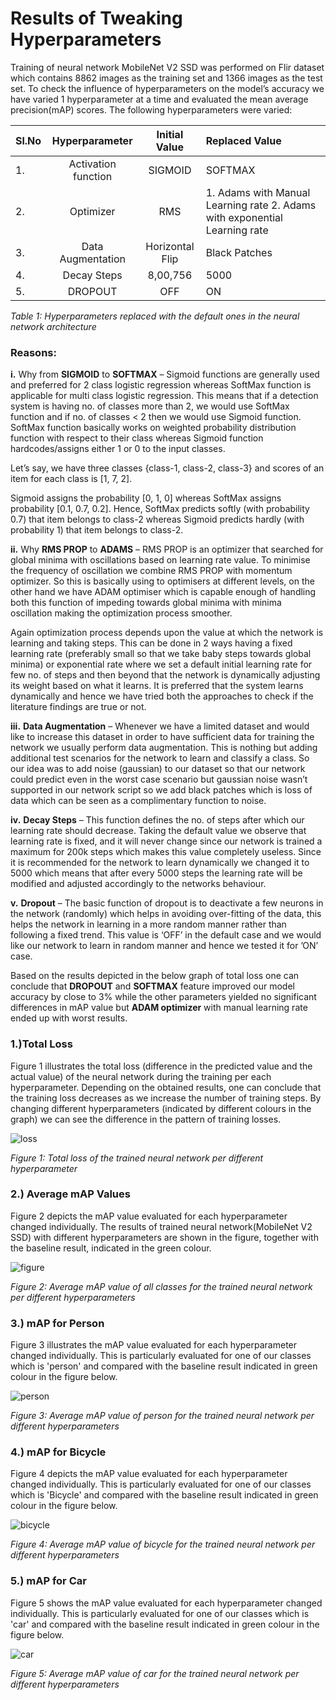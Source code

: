 # **Results of Tweaking Hyperparameters**

Training of neural network MobileNet V2 SSD was performed on Flir dataset which contains 8862 images as the training set and 1366 images as the test set. To check the influence of hyperparameters on the model’s accuracy we have varied 1 hyperparameter at a time and evaluated the mean average precision(mAP) scores. The following hyperparameters were varied: 

| Sl.No |   Hyperparameter    |  Initial Value  | Replaced Value                                               |
| ----- | :-----------------: | :-------------: | :----------------------------------------------------------- |
| 1.    | Activation function |     SIGMOID     | SOFTMAX                                                      |
| 2.    |      Optimizer      |       RMS       | 1. Adams with Manual Learning rate                                              2. Adams with exponential Learning rate |
| 3.    |  Data Augmentation  | Horizontal Flip | Black Patches                                                |
| 4.    |     Decay Steps     |    8,00,756     | 5000                                                         |
| 5.    |       DROPOUT       |       OFF       | ON                                                           |

*Table 1: Hyperparameters replaced with the default ones in the neural network architecture*

### Reasons:

**i.** Why from **SIGMOID** to **SOFTMAX** – Sigmoid functions are generally used and preferred for 2 class logistic regression whereas SoftMax function is applicable for multi class logistic regression. This means that if a detection system is having no. of classes more than 2, we would use SoftMax function and if no. of classes < 2 then we would use Sigmoid function. SoftMax function basically works on weighted probability distribution function with respect to their class whereas Sigmoid function hardcodes/assigns either 1 or 0 to the input classes.

Let’s say, we have three classes {class-1, class-2, class-3} and scores of an item for each class is [1, 7, 2].

Sigmoid assigns the probability [0, 1, 0] whereas SoftMax assigns probability [0.1, 0.7, 0.2]. Hence, SoftMax predicts softly (with probability 0.7) that item belongs to class-2 whereas Sigmoid predicts hardly (with probability 1) that item belongs to class-2.

**ii.** Why **RMS PROP** to **ADAMS** – RMS PROP is an optimizer that searched for global minima with oscillations based on learning rate value. To minimise the frequency of oscillation we combine RMS PROP with momentum optimizer. So this is basically using to optimisers at different levels, on the other hand we have ADAM optimiser which is capable enough of handling both this function of impeding towards global minima with minima oscillation making the optimization process smoother.

Again optimization process depends upon the value at which the network is learning and taking steps. This can be done in 2 ways having a fixed learning rate (preferably small so that we take baby steps towards global minima) or exponential rate where we set a default initial learning rate for few no. of steps and then beyond that the network is dynamically adjusting its weight based on what it learns. It is preferred that the system learns dynamically and hence we have tried both the approaches to check if the literature findings are true or not.

**iii.** **Data Augmentation** – Whenever we have a limited dataset and would like to increase this dataset in order to have sufficient data for training the network we usually perform data augmentation. This is nothing but adding additional test scenarios for the network to learn and classify a class. So our idea was to add noise (gaussian) to our dataset so that our network could predict even in the worst case scenario but gaussian noise wasn’t supported in our network script so we add black patches which is loss of data which can be seen as a complimentary function to noise.

**iv.** **Decay Steps** – This function defines the no. of steps after which our learning rate should decrease. Taking the default value we observe that learning rate is fixed, and it will never change since our network is trained a maximum for 200k steps which makes this value completely useless. Since it is recommended for the network to learn dynamically we changed it to 5000 which means that after every 5000 steps the learning rate will be modified and adjusted accordingly to the networks behaviour.

**v.** **Dropout** – The basic function of dropout is to deactivate a few neurons in the network (randomly) which helps in avoiding over-fitting of the data, this helps the network in learning in a more random manner rather than following a fixed trend. This value is ‘OFF’ in the default case and we would like our network to learn in random manner and hence we tested it for ’ON’ case.

Based on the results depicted in the below graph of total loss one can conclude that **DROPOUT** and **SOFTMAX** feature improved our model accuracy by close to 3% while the other parameters yielded no significant differences in mAP value but **ADAM optimizer** with manual learning rate ended up with worst results.  

### 1.)**Total Loss**

Figure 1 illustrates the total loss (difference in the predicted value and the actual value) of the neural network during the training per each hyperparameter. Depending on the obtained results, one can conclude that the training loss decreases as we increase the number of training steps. By changing different hyperparameters (indicated by different colours in the graph) we can see the difference in the pattern of training losses.

![loss](doc_images/Total_Loss.jpeg)

*Figure 1: Total loss of the trained neural network per different hyperparameter*

### 2.) **Average mAP Values**

Figure 2 depicts the mAP value evaluated for each hyperparameter changed individually. The results of trained neural network(MobileNet V2 SSD) with different hyperparameters are shown in the figure, together with the baseline result, indicated in the green colour.



![figure](doc_images/Avg_mAP.jpeg)

 *Figure 2: Average mAP value of all classes for the trained neural network per different hyperparameters*

### 3.) **mAP for Person**

Figure 3 illustrates the mAP value evaluated for each hyperparameter changed individually. This is particularly evaluated for one of our classes which is 'person' and compared with the baseline result indicated in green colour in the figure below.

![person](doc_images/mAP_person.jpeg)

 *Figure 3: Average mAP value of person for the trained neural network per different hyperparameters*

### 4.) **mAP for Bicycle**

Figure 4 depicts the mAP value evaluated for each hyperparameter changed individually. This is particularly evaluated for one of our classes which is 'Bicycle' and compared with the baseline result indicated in green colour in the figure below.

![bicycle](doc_images/mAP_bicycle.jpeg)

 *Figure 4: Average mAP value of bicycle for the trained neural network per different hyperparameters*

### 5.) **mAP for Car**

Figure 5 shows the mAP value evaluated for each hyperparameter changed individually. This is particularly evaluated for one of our classes which is 'car' and compared with the baseline result indicated in green colour in the figure below.

![car](doc_images/mAP_Car.jpeg)

 *Figure 5: Average mAP value of car for the trained neural network per different hyperparameters*

 
